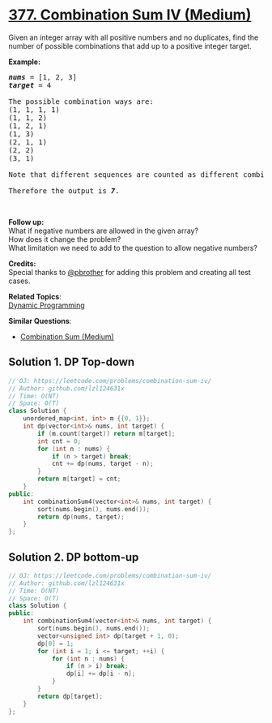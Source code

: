 # [377. Combination Sum IV (Medium)](https://leetcode.com/problems/combination-sum-iv/)

<p>Given an integer array with all positive numbers and no duplicates, find the number of possible combinations that add up to a positive integer target.</p>

<p><b>Example:</b></p>

<pre><i><b>nums</b></i> = [1, 2, 3]
<i><b>target</b></i> = 4

The possible combination ways are:
(1, 1, 1, 1)
(1, 1, 2)
(1, 2, 1)
(1, 3)
(2, 1, 1)
(2, 2)
(3, 1)

Note that different sequences are counted as different combinations.

Therefore the output is <i><b>7</b></i>.
</pre>

<p>&nbsp;</p>

<p><b>Follow up:</b><br>
What if negative numbers are allowed in the given array?<br>
How does it change the problem?<br>
What limitation we need to add to the question to allow negative numbers?</p>

<p><b>Credits:</b><br>
Special thanks to <a href="https://leetcode.com/pbrother/">@pbrother</a> for adding this problem and creating all test cases.</p>


**Related Topics**:  
[Dynamic Programming](https://leetcode.com/tag/dynamic-programming/)

**Similar Questions**:
* [Combination Sum (Medium)](https://leetcode.com/problems/combination-sum/)

## Solution 1. DP Top-down

```cpp
// OJ: https://leetcode.com/problems/combination-sum-iv/
// Author: github.com/lzl124631x
// Time: O(NT)
// Space: O(T)
class Solution {
    unordered_map<int, int> m {{0, 1}};
    int dp(vector<int>& nums, int target) {
        if (m.count(target)) return m[target];
        int cnt = 0;
        for (int n : nums) {
            if (n > target) break;
            cnt += dp(nums, target - n);
        }
        return m[target] = cnt;
    }
public:
    int combinationSum4(vector<int>& nums, int target) {
        sort(nums.begin(), nums.end());
        return dp(nums, target);
    }
};
```

## Solution 2. DP bottom-up

```cpp
// OJ: https://leetcode.com/problems/combination-sum-iv/
// Author: github.com/lzl124631x
// Time: O(NT)
// Space: O(T)
class Solution {
public:
    int combinationSum4(vector<int>& nums, int target) {
        sort(nums.begin(), nums.end());
        vector<unsigned int> dp(target + 1, 0);
        dp[0] = 1;
        for (int i = 1; i <= target; ++i) {
            for (int n : nums) {
                if (n > i) break;
                dp[i] += dp[i - n];
            }
        }
        return dp[target];
    }
};
```